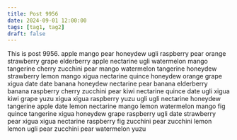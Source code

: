 ```yaml
---
title: Post 9956
date: 2024-09-01 12:00:00
tags: [tag1, tag2]
draft: false
---
```

This is post 9956.
apple
mango
pear
honeydew
ugli
raspberry
pear
orange
strawberry
grape
elderberry
apple
nectarine
ugli
watermelon
mango
tangerine
cherry
zucchini
pear
mango
watermelon
tangerine
honeydew
strawberry
lemon
mango
xigua
nectarine
quince
honeydew
orange
grape
xigua
date
date
banana
honeydew
nectarine
pear
banana
elderberry
banana
raspberry
cherry
zucchini
pear
kiwi
nectarine
quince
date
ugli
xigua
kiwi
grape
yuzu
xigua
xigua
raspberry
yuzu
ugli
ugli
nectarine
honeydew
tangerine
apple
date
lemon
nectarine
mango
lemon
watermelon
mango
fig
quince
tangerine
xigua
honeydew
grape
raspberry
ugli
date
strawberry
pear
xigua
xigua
nectarine
raspberry
fig
zucchini
pear
zucchini
lemon
lemon
ugli
pear
zucchini
pear
watermelon
yuzu
